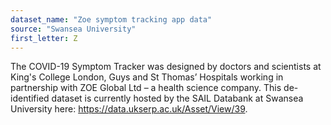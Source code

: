 ```yaml
---
dataset_name: "Zoe symptom tracking app data"
source: "Swansea University"
first_letter: Z
---
```

The COVID-19 Symptom Tracker was designed by doctors and scientists at King's College London, Guys and St Thomas’ Hospitals working in partnership with ZOE Global Ltd – a health science company. This de-identified dataset is currently hosted by the SAIL Databank at Swansea University here: https://data.ukserp.ac.uk/Asset/View/39.